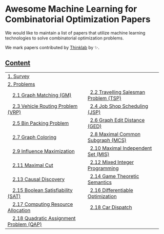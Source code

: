 

# Awesome Machine Learning for Combinatorial Optimization Papers
We would like to maintain a list of papers that utilize machine learning technologies to solve combinatorial optimization problems. 

We mark papers contributed by [Thinklab](thinklab.sjtu.edu.cn) by ✨.

## [Content](#content)

<table>
<tr><td colspan="2"><a href="#survey-papers">1. Survey</a></td></tr> 
<tr><td colspan="2"><a href="#problems">2. Problems</a></td></tr> 
<tr>
    <td>&emsp;<a href="#graph-matching">2.1 Graph Matching (GM) </a></td>
    <td>&ensp;<a href="#travelling-salesman-problem">2.2 Travelling Salesman Problem (TSP) </a></td>
</tr> 
<tr>
    <td>&emsp;<a href="#vehicle-routing-problem">2.3 Vehicle Routing Problem (VRP) </a></td>
    <td>&ensp;<a href="#job-shop-scheduling">2.4 Job Shop Scheduling (JSP) </a></td>
</tr>
<tr>
    <td>&emsp;<a href="#bin-packing-problem">2.5 Bin Packing Problem </a></td>
    <td>&ensp;<a href="#graph-edit-distance">2.6 Graph Edit Distance (GED) </a></td>
</tr>
<tr>
    <td>&emsp;<a href="#graph-coloring">2.7 Graph Coloring </a></td>
    <td>&ensp;<a href="#maximal-common-subgraph">2.8 Maximal Common Subgraph (MCS) </a></td>
</tr>
<tr>
    <td>&emsp;<a href="#influence-maximization">2.9 Influence Maximization </a></td>
    <td>&ensp;<a href="#maximal-independent-set">2.10 Maximal Independent Set (MIS) </a></td>
</tr>
<tr>
  <td>&emsp;<a href="#maximal-cut">2.11 Maximal Cut </a></td>
	<td>&ensp;<a href="#mixed-integer-programming">2.12 Mixed Integer Programming </a></td> 
</tr>
<tr>
<td>&emsp;<a href="#causal-discovery">2.13 Causal Discovery </a></td>
<td>&ensp;<a href="#game-theoretic-semantics">2.14 Game Theoretic Semantics</a></td> 
</tr>
<tr>
    <td>&emsp;<a href="#boolean-satisfiability">2.15 Boolean Satisfiability (SAT) </a></td>
   <td>&ensp;<a href="#differentiable-optimization">2.16 Differentiable Optimization</a></td> 
</tr>
<tr>
    <td>&emsp;<a href="#computing-resource-allocation">2.17 Computing Resource Allocation </a></td>
   <td>&ensp;<a href="#car-dispatch">2.18 Car Dispatch</a></td> 
</tr>
<tr>
    <td>&emsp;<a href="#quadratic-assignment-problem">2.18 Quadratic Assignment Problem (QAP) </a></td>
    <td>&ensp;</td>
</tr>
</table>